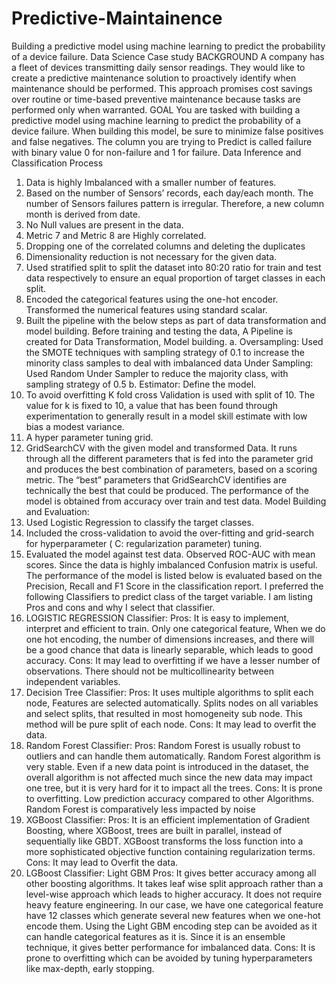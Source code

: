 # Predictive-Maintainence
Building a predictive model using machine learning to predict the probability of a device failure.
Data Science Case study
BACKGROUND A company has a fleet of devices transmitting daily sensor readings. They would like to
create a predictive maintenance solution to proactively identify when maintenance should be performed.
This approach promises cost savings over routine or time-based preventive maintenance because tasks
are performed only when warranted.
GOAL You are tasked with building a predictive model using machine learning to predict the probability
of a device failure. When building this model, be sure to minimize false positives and false negatives. The
column you are trying to Predict is called failure with binary value 0 for non-failure and 1 for failure.
Data Inference and Classification Process
1. Data is highly Imbalanced with a smaller number of features.
2. Based on the number of Sensors’ records, each day/each month. The number of Sensors failures pattern
is irregular. Therefore, a new column month is derived from date.
3. No Null values are present in the data.
4. Metric 7 and Metric 8 are Highly correlated.
5. Dropping one of the correlated columns and deleting the duplicates
6. Dimensionality reduction is not necessary for the given data.
7. Used stratified split to split the dataset into 80:20 ratio for train and test data respectively to
ensure an equal proportion of target classes in each split.
8. Encoded the categorical features using the one-hot encoder. Transformed the numerical features
using standard scalar.
9. Built the pipeline with the below steps as part of data transformation and model building.
Before training and testing the data, A Pipeline is created for Data Transformation, Model building.
a. Oversampling: Used the SMOTE techniques with sampling strategy of 0.1 to increase the
minority class samples to deal with imbalanced data
Under Sampling: Used Random Under Sampler to reduce the majority class, with sampling
strategy of 0.5
b. Estimator: Define the model.
10. To avoid overfitting K fold cross Validation is used with split of 10. The value for k is fixed to 10, a
value that has been found through experimentation to generally result in a model skill estimate with
low bias a modest variance.
11. A hyper parameter tuning grid.
12. GridSearchCV with the given model and transformed Data. It runs through all the different
parameters that is fed into the parameter grid and produces the best combination of parameters,
based on a scoring metric. The “best” parameters that GridSearchCV identifies are technically the
best that could be produced. The performance of the model is obtained from accuracy over train and
test data.
Model Building and Evaluation:
1. Used Logistic Regression to classify the target classes.
2. Included the cross-validation to avoid the over-fitting and grid-search for hyperparameter ( C:
regularization parameter) tuning.
3. Evaluated the model against test data. Observed ROC-AUC with mean scores. Since the data is highly
imbalanced Confusion matrix is useful. The performance of the model is listed below is evaluated based
on the Precision, Recall and F1 Score in the classification report.
I preferred the following Classifiers to predict class of the target variable. I am listing Pros and cons and
why I select that classifier.
1. LOGISTIC REGRESSION Classifier:
 Pros:
It is easy to implement, interpret and efficient to train. Only one categorical feature, When we
do one hot encoding, the number of dimensions increases, and there will be a good chance that data is
linearly separable, which leads to good accuracy.
Cons:
It may lead to overfitting if we have a lesser number of observations. There should not be
multicollinearity between independent variables.
2. Decision Tree Classifier:
Pros:
 It uses multiple algorithms to split each node, Features are selected automatically. Splits nodes on
all variables and select splits, that resulted in most homogeneity sub node. This method will be pure split
of each node.
Cons:
 It may lead to overfit the data.
3. Random Forest Classifier:
 Pros:
Random Forest is usually robust to outliers and can handle them automatically. Random Forest
algorithm is very stable. Even if a new data point is introduced in the dataset, the overall algorithm
is not affected much since the new data may impact one tree, but it is very hard for it to impact
all the trees.
Cons:
It is prone to overfitting. Low prediction accuracy compared to other Algorithms. Random Forest
is comparatively less impacted by noise
4. XGBoost Classifier:
Pros:
It is an efficient implementation of Gradient Boosting, where XGBoost, trees are built in parallel,
instead of sequentially like GBDT. XGBoost transforms the loss function into a more sophisticated
objective function containing regularization terms.
Cons:
It may lead to Overfit the data.
5. LGBoost Classifier:
Light GBM
 Pros:
It gives better accuracy among all other boosting algorithms. It takes leaf wise split approach
rather than a level-wise approach which leads to higher accuracy. It does not require heavy
feature engineering. In our case, we have one categorical feature have 12 classes which generate
several new features when we one-hot encode them. Using the Light GBM encoding step can be
avoided as it can handle categorical features as it is.
Since it is an ensemble technique, it gives better performance for imbalanced data.
Cons:
It is prone to overfitting which can be avoided by tuning hyperparameters like max-depth, early
stopping.
